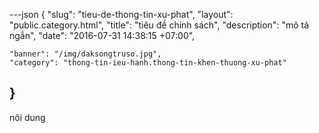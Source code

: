 ---json
{
    "slug": "tieu-de-thong-tin-xu-phat",
    "layout": "public.category.html",
    "title": "tiêu đề chính sách",
    "description": "mô tả ngắn",
    "date": "2016-07-31 14:38:15 +07:00",

    "banner": "/img/daksongtruso.jpg",
    "category": "thong-tin-ieu-hanh.thong-tin-khen-thuong-xu-phat"
}
---
nôi dung